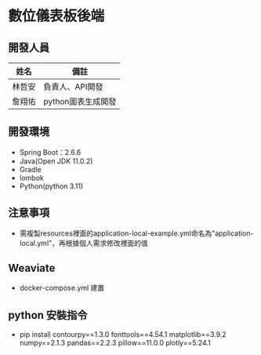 # 數位儀表板後端

## 開發人員

| 姓名  | 備註           |
|-----|--------------|
| 林哲安 | 負責人、API開發    |
| 詹翔佑 | python圖表生成開發 |

## 開發環境

* Spring Boot：2.6.6
* Java(Open JDK 11.0.2)
* Gradle
* lombok
* Python(python 3.11)

## 注意事項
* 需複製resources裡面的application-local-example.yml命名為"application-local.yml"，再根據個人需求修改裡面的值

## Weaviate
* docker-compose.yml 建置

## python 安裝指令
* pip install contourpy==1.3.0 fonttools==4.54.1 matplotlib==3.9.2 numpy==2.1.3 pandas==2.2.3 pillow==11.0.0 plotly==5.24.1

